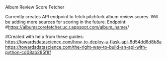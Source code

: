 Album Review Score Fetcher

Currently creates API endpoint to fetch pitchfork album review scores. Will be adding more sources for scoring in the future.
Endpoint: 
#https://albumscorefetcher.uc.r.appspot.com/album_name/<album name>/<artist name>
  
  
#Created with help from these guides:
  https://towardsdatascience.com/how-to-deploy-a-flask-api-8d54dd8d8b8a
  https://towardsdatascience.com/the-right-way-to-build-an-api-with-python-cd08ab285f8f
  
